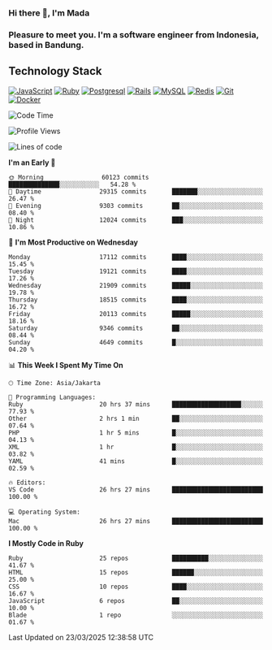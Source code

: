### Hi there 👋, I'm Mada
### Pleasure to meet you. I'm a software engineer from Indonesia, based in Bandung.

## Technology Stack

[![JavaScript](https://img.shields.io/badge/-JavaScript-%23F7DF1C?style=flat-square&logo=javascript&logoColor=000000&labelColor=%23F7DF1C&color=%23FFCE5A)](https://www.javascript.com/)
[![Ruby](https://img.shields.io/badge/Ruby-CC342D?style=flat-square&logo=ruby&logoColor=white)](https://www.ruby-lang.org/en/)
[![Postgresql](https://img.shields.io/badge/PostgreSQL-316192?style=flat-square&logo=postgresql&logoColor=ffffff)](https://www.postgresql.org/)
[![Rails](https://img.shields.io/badge/Ruby_on_Rails-CC0000?style=flat-square&logo=ruby-on-rails&logoColor=white)](https://rubyonrails.org/)
[![MySQL](https://img.shields.io/badge/-MySQL-4479A1?style=flat-square&logo=MySQL&logoColor=ffffff)](https://www.mysql.com/)
[![Redis](https://img.shields.io/badge/-Redis-DC382D?style=flat-square&logo=Redis&logoColor=ffffff)](https://redis.io/)
[![Git](https://img.shields.io/badge/-Git-%23F05032?style=flat-square&logo=git&logoColor=%23ffffff)](https://git-scm.com/)
[![Docker](https://img.shields.io/badge/-Docker-2496ED?style=flat-square&logo=docker&logoColor=ffffff)](https://www.docker.com/)
<!--
**madaarya/madaarya** is a ✨ _special_ ✨ repository because its `README.md` (this file) appears on your GitHub profile.

Here are some ideas to get you started:

- 🔭 I’m currently working on ...
- 🌱 I’m currently learning ...
- 👯 I’m looking to collaborate on ...
- 🤔 I’m looking for help with ...
- 💬 Ask me about ...
- 📫 How to reach me: ...
- 😄 Pronouns: ...
- ⚡ Fun fact: ...
-->
<!--START_SECTION:waka-->
![Code Time](http://img.shields.io/badge/Code%20Time-7%2C151%20hrs%2046%20mins-blue)

![Profile Views](http://img.shields.io/badge/Profile%20Views-0-blue)

![Lines of code](https://img.shields.io/badge/From%20Hello%20World%20I%27ve%20Written-48.9%20million%20lines%20of%20code-blue)

**I'm an Early 🐤** 

```text
🌞 Morning                60123 commits       ██████████████░░░░░░░░░░░   54.28 % 
🌆 Daytime                29315 commits       ███████░░░░░░░░░░░░░░░░░░   26.47 % 
🌃 Evening                9303 commits        ██░░░░░░░░░░░░░░░░░░░░░░░   08.40 % 
🌙 Night                  12024 commits       ███░░░░░░░░░░░░░░░░░░░░░░   10.86 % 
```
📅 **I'm Most Productive on Wednesday** 

```text
Monday                   17112 commits       ████░░░░░░░░░░░░░░░░░░░░░   15.45 % 
Tuesday                  19121 commits       ████░░░░░░░░░░░░░░░░░░░░░   17.26 % 
Wednesday                21909 commits       █████░░░░░░░░░░░░░░░░░░░░   19.78 % 
Thursday                 18515 commits       ████░░░░░░░░░░░░░░░░░░░░░   16.72 % 
Friday                   20113 commits       █████░░░░░░░░░░░░░░░░░░░░   18.16 % 
Saturday                 9346 commits        ██░░░░░░░░░░░░░░░░░░░░░░░   08.44 % 
Sunday                   4649 commits        █░░░░░░░░░░░░░░░░░░░░░░░░   04.20 % 
```


📊 **This Week I Spent My Time On** 

```text
🕑︎ Time Zone: Asia/Jakarta

💬 Programming Languages: 
Ruby                     20 hrs 37 mins      ███████████████████░░░░░░   77.93 % 
Other                    2 hrs 1 min         ██░░░░░░░░░░░░░░░░░░░░░░░   07.64 % 
PHP                      1 hr 5 mins         █░░░░░░░░░░░░░░░░░░░░░░░░   04.13 % 
XML                      1 hr                █░░░░░░░░░░░░░░░░░░░░░░░░   03.82 % 
YAML                     41 mins             █░░░░░░░░░░░░░░░░░░░░░░░░   02.59 % 

🔥 Editors: 
VS Code                  26 hrs 27 mins      █████████████████████████   100.00 % 

💻 Operating System: 
Mac                      26 hrs 27 mins      █████████████████████████   100.00 % 
```

**I Mostly Code in Ruby** 

```text
Ruby                     25 repos            ██████████░░░░░░░░░░░░░░░   41.67 % 
HTML                     15 repos            ██████░░░░░░░░░░░░░░░░░░░   25.00 % 
CSS                      10 repos            ████░░░░░░░░░░░░░░░░░░░░░   16.67 % 
JavaScript               6 repos             ██░░░░░░░░░░░░░░░░░░░░░░░   10.00 % 
Blade                    1 repo              ░░░░░░░░░░░░░░░░░░░░░░░░░   01.67 % 
```




 Last Updated on 23/03/2025 12:38:58 UTC
<!--END_SECTION:waka-->
